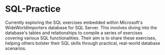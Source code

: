 # SQL-Practice
Currently exploring the SQL exercises embedded within Microsoft's WideWorldImporters database for SQL Server. This involves diving into the database's tables and relationships to compile a series of exercises covering various SQL functionalities. Their aim is to share these exercises, helping others bolster their SQL skills through practical, real-world database scenarios.
